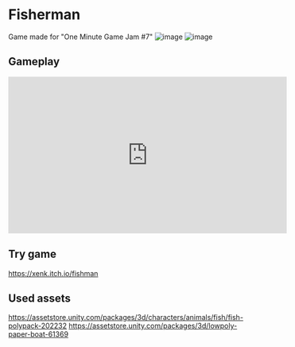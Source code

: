 # Fisherman
Game made for "One Minute Game Jam #7"
![image](https://github.com/XenkQ/Fisherman/assets/77151114/6bfb1b0e-dfbd-4190-966c-8bc562d600f7)
![image](https://github.com/XenkQ/Fisherman/assets/77151114/94a0b6b3-6729-48ce-a0d4-234c34a9906b)

## Gameplay
<iframe width="560" height="315" src="https://www.youtube.com/embed/iGWcKG2U0-M?si=OHKPtNqu1QBqjOGV" title="YouTube video player" frameborder="0" allow="accelerometer; autoplay; clipboard-write; encrypted-media; gyroscope; picture-in-picture; web-share" allowfullscreen></iframe>

## Try game
https://xenk.itch.io/fishman

## Used assets
https://assetstore.unity.com/packages/3d/characters/animals/fish/fish-polypack-202232
https://assetstore.unity.com/packages/3d/lowpoly-paper-boat-61369
